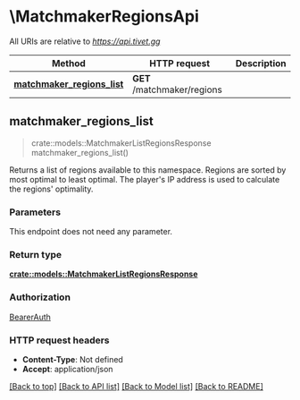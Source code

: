 # \MatchmakerRegionsApi

All URIs are relative to *https://api.tivet.gg*

Method | HTTP request | Description
------------- | ------------- | -------------
[**matchmaker_regions_list**](MatchmakerRegionsApi.md#matchmaker_regions_list) | **GET** /matchmaker/regions | 



## matchmaker_regions_list

> crate::models::MatchmakerListRegionsResponse matchmaker_regions_list()


Returns a list of regions available to this namespace. Regions are sorted by most optimal to least optimal. The player's IP address is used to calculate the regions' optimality.

### Parameters

This endpoint does not need any parameter.

### Return type

[**crate::models::MatchmakerListRegionsResponse**](MatchmakerListRegionsResponse.md)

### Authorization

[BearerAuth](../README.md#BearerAuth)

### HTTP request headers

- **Content-Type**: Not defined
- **Accept**: application/json

[[Back to top]](#) [[Back to API list]](../README.md#documentation-for-api-endpoints) [[Back to Model list]](../README.md#documentation-for-models) [[Back to README]](../README.md)

